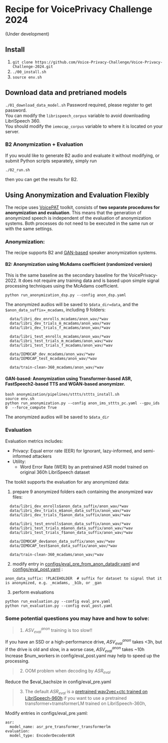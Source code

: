 # Recipe for VoicePrivacy Challenge 2024 
(Under development)

## Install

1. `git clone https://github.com/Voice-Privacy-Challenge/Voice-Privacy-Challenge-2024.git`
2. `./00_install.sh`
3. `source env.sh`

## Download data and pretrianed models

`./01_download_data_model.sh` Password required, please register to get password.  
You can modify the `librispeech_corpus` variable to avoid downloading LibriSpeech 360.  
You should modify the `iemocap_corpus` variable to where it is located on your server.

### B2 Anonymization + Evaluation 
If you would like to generate B2 audio and evaluate it without modifying, or submit Python scripts separately, simply run

`./02_run.sh`

then you can get the results for B2.

## Using Anonymization and Evaluation Flexibly 
The recipe uses [VoicePAT](https://github.com/DigitalPhonetics/VoicePAT) toolkit, consists of **two separate procedures for anonymization and evaluation**. This means that the generation of anonymized speech is independent of the evaluation of anonymization systems. Both processes do not need to be executed in the same run or with the same settings. 

### Anonymization: 
The recipe supports B2 and [GAN-based](https://ieeexplore.ieee.org/stamp/stamp.jsp?arnumber=10096607) speaker anonymization systems.
#### B2: Anonymization using McAdams coefficient (randomized version)
This is the same baseline as the secondary baseline for the VoicePrivacy-2022. It does not require any training data and is based upon simple signal processing techniques using the McAdams coefficient.

```
python run_anonymization_dsp.py --config anon_dsp.yaml
```
The anonymized audios will be saved to `$data_dir=data`, and the `$anon_data_suffix=_mcadams`, including 9 folders:

```
  data/libri_dev_enrolls_mcadams/anon_wav/*wav
  data/libri_dev_trials_m_mcadams/anon_wav/*wav
  data/libri_dev_trials_f_mcadams/anon_wav/*wav

  data/libri_test_enrolls_mcadams/anon_wav/*wav
  data/libri_test_trials_m_mcadams/anon_wav/*wav
  data/libri_test_trials_f_mcadams/anon_wav/*wav

  data/IEMOCAP_dev_mcadams/anon_wav/*wav
  data/IEMOCAP_test_mcadams/anon_wav/*wav

  data/train-clean-360_mcadams/anon_wav/*wav
```

#### GAN-based: Anonymization using Transformer-based ASR, FastSpeech2-based TTS and WGAN-based anonymizer.

```
bash anonymization/pipelines/sttts/sttts_install.sh
source env.sh
python run_anonymization.py --config anon_ims_sttts_pc.yaml --gpu_ids 0  --force_compute True
```
The anonymized audios will be saved to `$data_dir`


### Evaluation
Evaluation metrics includes:
- Privacy: Equal error rate (EER) for Ignorant, lazy-informed, and semi-informed attackers
- Utility:
  - Word Error Rate (WER) by an pretrained ASR model trained on original 360h LibriSpeech dataset

The tookit supports the evaluation for any anonymized data:
1. prepare 9 anonymized folders each containing the anonymized wav files:
```
  data/libri_dev_enrolls$anon_data_suffix/anon_wav/*wav
  data/libri_dev_trials_m$anon_data_suffix/anon_wav/*wav
  data/libri_dev_trials_f$anon_data_suffix/anon_wav/*wav

  data/libri_test_enrolls$anon_data_suffix/anon_wav/*wav
  data/libri_test_trials_m$anon_data_suffix/anon_wav/*wav
  data/libri_test_trials_f$anon_data_suffix/anon_wav/*wav

  data/IEMOCAP_dev$anon_data_suffix/anon_wav/*wav
  data/IEMOCAP_test$anon_data_suffix/anon_wav/*wav

  data/train-clean-360_mcadams/anon_wav/*wav
```
2. modify entry in [configs/eval_pre_from_anon_datadir.yaml](https://github.com/DigitalPhonetics/VoicePAT/blob/vpc/configs/eval_pre.yaml) and [configs/eval_post.yaml](https://github.com/DigitalPhonetics/VoicePAT/blob/vpc/configs/eval_post.yaml) :
```
anon_data_suffix: !PLACEHOLDER  # suffix for dataset to signal that it is anonymized, e.g. _mcadams, _b1b, or _gan
```
3. perform evaluations
  ```
  python run_evaluation.py --config eval_pre.yaml
  python run_evaluation.py --config eval_post.yaml
  ```

### Some potential questions you may have and how to solve:
> 1. $ASV_{eval}^{anon}$ training is too slow!!

If you have an SSD or a high-performance drive, $ASV_{eval}^{anon}$ takes <3h, but if the drive is old and slow, in a worse case,  $ASV_{eval}^{anon}$ takes ~10h Increase $num_workers in config/eval_post.yaml may help to speed up the processing.

> 2. OOM problem when decoding by $ASR_{eval}$

Reduce the $eval_bachsize in config/eval_pre.yaml

> 3. The default $ASR_{eval}$ is a [pretrained wav2vec+ctc trained on LibriSpeech-960h](https://huggingface.co/speechbrain/asr-wav2vec2-librispeech) if you want to use a pretrained transformer+tramsformerLM trained on LibriSpeech-360h,

Modify entries in configs/eval_pre.yaml: 
```
asr:
  model_name: asr_pre_transformer_transformerlm
evaluation:
  model_type: EncoderDecoderASR
```

